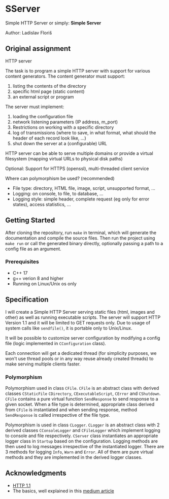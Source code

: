 # SServer
Simple HTTP Server or simply: **Simple Server**

Author: Ladislav Floriš

## Original assignment
HTTP server

The task is to program a simple HTTP server with support for various content generators. The content generator must support:

1. listing the contents of the directory
2. specific html page (static content)
3. an external script or program

The server must implement:

1. loading the configuration file
2. network listening parameters (IP address, m_port)
3. Restrictions on working with a specific directory
4. log of transmissions (where to save, in what format, what should the header of each record look like, ...)
5. shut down the server at a (configurable) URL

HTTP server can be able to serve multiple domains or provide a virtual filesystem (mapping virtual URLs to physical disk paths)

Optional: Support for HTTPS (openssl), multi-threaded client service

Where can polymorphism be used? (recommended)

- File type: directory, HTML file, image, script, unsupported format, ...
- Logging: on console, to file, to database, ...
- Logging style: simple header, complete request (eg only for error states), access statistics, ...

## Getting Started
After cloning the repository, run ``` make ``` in terminal, which will generate the documentation and compile the source files.
Then run the project using ``` make run ``` or call the generated binary directly, optionally passing a path to a
config file as an argument.

### Prerequisites

- C++ 17
- g++ verion 8 and higher
- Running on Linux/Unix os only


## Specification
I will create a Simple HTTP Server serving static files (html, images and other) as well as running executable scripts.
The server will support HTTP Version 1.1 and it will be limited to GET requests only.
Due to usage of system calls like `sendfile()`, it is portable only to Unix/Linux.

It will be possible to customize server configuration by modifying a config file (logic implemented in `CConfiguration` class).

Each connection will get a dedicated thread (for simplicity purposes, we won't use thread pools or in any way reuse
already created threads) to make serving multiple clients faster.

### Polymorphism 
Polymorphism used in class `CFile`. `CFile` is an abstract class with derived classes `CStaticFile` `CDirectory`, `CExecutableScript`,
 `CError` and `CShutdown`.
`CFile` contains a pure virtual function `SendResponse` to send response to a given socket. When a file type is determined, appropriate
class derived from `CFile` is instantiated and when sending response, method `SendResponse` is called irrespective of the file type.

Polymorphism is used in class `CLogger`. `CLogger` is an abstract class with 2 derived classes `CConsoleLogger` and `CFileLogger`
which implement logging to console and file respectively. `CServer` class instantiates an appropriate logger class in `Startup` 
based on the configuration. Logging methods are then used to log messages irrespective of the instantiated logger.
There are 3 methods for logging `Info`, `Warn` and `Error`. All of them are pure virtual methods and they are implemented in 
the derived logger classes.

## Acknowledgments
- [HTTP 1.1](https://www.w3.org/Protocols/rfc2616/rfc2616-sec4.html)
- The basics, well explained in this [medium article](https://medium.com/from-the-scratch/http-server-what-do-you-need-to-know-to-build-a-simple-http-server-from-scratch-d1ef8945e4fa)